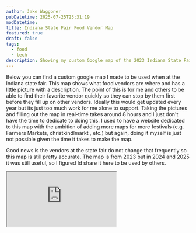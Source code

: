 ```yaml
---
author: Jake Waggoner
pubDatetime: 2025-07-25T23:31:19
modDatetime:
title: Indiana State Fair Food Vendor Map
featured: true
draft: false
tags:
  - food
  - tech
description: Showing my custom Google map of the 2023 Indiana State Fair food vendors
---
```


Below you can find a custom google map I made to be used when at the Indiana state fair. This map shows what food vendors are where and has a little picture with a description. The point of this is for me and others to be able to find their favorite vendor quickly so they can stop by them first before they fill up on other vendors. Ideally this would get updated every year but its just too much work for me alone to support. Taking the pictures and filling out the map in real-time takes around 8 hours and I just don't have the time to dedicate to doing this. I used to have a website dedicated to this map with the ambition of adding more maps for more festivals (e.g. Farmers Markets, christkindlmarkt , etc.) but again, doing it myself is just not possible given the time it takes to make the map.

Good news is the vendors at the state fair do not change that frequently so this map is still pretty accurate. The map is from 2023 but in 2024 and 2025 it was still useful, so I figured Id share it here to be used by others.

<iframe
  src="https://www.google.com/maps/d/u/0/embed?mid=1AobU9oXm196i6WkFRzngqjeLQz_yxRQ&ehbc=2E312F"
  class="h-screen w-full"
></iframe>
